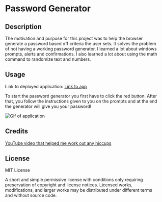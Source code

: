 # Password Generator

## Description

The motivation and purpose for this project was to help the browser generate a password based off criteria the user sets. It solves the problem of not having a working password generator. I learned a lot about windows prompts, alerts and confirmations. I also learned a lot about using the math command to randomize text and numbers.

## Usage

Link to deployed application: [Link to app](https://m-dickerson.github.io/password-generator/)

To start the password generator you first have to click the red button. After that, you follow the instructions given to you on the prompts and at the end the generator will give you your password!

![Gif of application](./Assets/password-generator-example.gif)


## Credits

[YouTube video that helped me work out any hiccups](https://www.youtube.com/watch?v=JheVaV6bPvE)

## License

MIT License

A short and simple permissive license with conditions only requiring preservation of copyright and license notices. Licensed works, modifications, and larger works may be distributed under different terms and without source code.